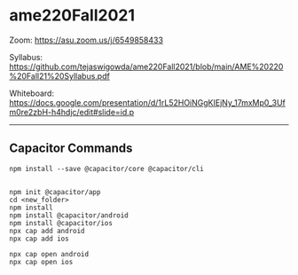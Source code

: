# ame220Fall2021

Zoom: https://asu.zoom.us/j/6549858433

Syllabus: https://github.com/tejaswigowda/ame220Fall2021/blob/main/AME%20220%20Fall21%20Syllabus.pdf

Whiteboard: https://docs.google.com/presentation/d/1rL52HOiNGgKIEjNy_17mxMp0_3Ufm0re2zbH-h4hdjc/edit#slide=id.p



------

## Capacitor Commands

```
npm install --save @capacitor/core @capacitor/cli


npm init @capacitor/app
cd <new_folder>
npm install
npm install @capacitor/android
npm install @capacitor/ios
npx cap add android
npx cap add ios

npx cap open android
npx cap open ios

```
